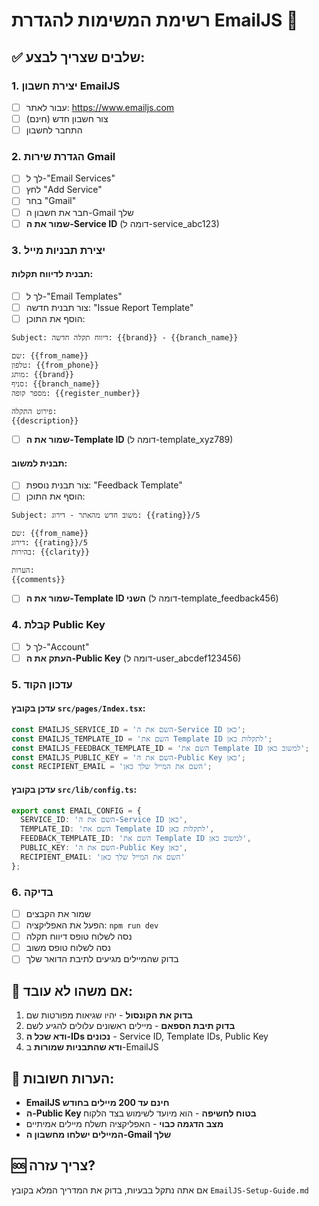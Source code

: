 # רשימת המשימות להגדרת EmailJS 📧

## ✅ שלבים שצריך לבצע:

### 1. יצירת חשבון EmailJS
- [ ] עבור לאתר: https://www.emailjs.com
- [ ] צור חשבון חדש (חינם)
- [ ] התחבר לחשבון

### 2. הגדרת שירות Gmail
- [ ] לך ל-"Email Services" 
- [ ] לחץ "Add Service"
- [ ] בחר "Gmail"
- [ ] חבר את חשבון ה-Gmail שלך
- [ ] **שמור את ה-Service ID** (דומה ל-service_abc123)

### 3. יצירת תבניות מייל

#### תבנית לדיווח תקלות:
- [ ] לך ל-"Email Templates"
- [ ] צור תבנית חדשה: "Issue Report Template"
- [ ] הוסף את התוכן:
```
Subject: דיווח תקלה חדשה: {{brand}} - {{branch_name}}

שם: {{from_name}}
טלפון: {{from_phone}}
מותג: {{brand}}
סניף: {{branch_name}}
מספר קופה: {{register_number}}

פירוט התקלה:
{{description}}
```
- [ ] **שמור את ה-Template ID** (דומה ל-template_xyz789)

#### תבנית למשוב:
- [ ] צור תבנית נוספת: "Feedback Template"
- [ ] הוסף את התוכן:
```
Subject: משוב חדש מהאתר - דירוג: {{rating}}/5

שם: {{from_name}}
דירוג: {{rating}}/5
בהירות: {{clarity}}

הערות:
{{comments}}
```
- [ ] **שמור את ה-Template ID השני** (דומה ל-template_feedback456)

### 4. קבלת Public Key
- [ ] לך ל-"Account"
- [ ] **העתק את ה-Public Key** (דומה ל-user_abcdef123456)

### 5. עדכון הקוד

#### עדכן בקובץ `src/pages/Index.tsx`:
```typescript
const EMAILJS_SERVICE_ID = 'השם את ה-Service ID כאן';
const EMAILJS_TEMPLATE_ID = 'השם את Template ID לתקלות כאן';
const EMAILJS_FEEDBACK_TEMPLATE_ID = 'השם את Template ID למשוב כאן';
const EMAILJS_PUBLIC_KEY = 'השם את ה-Public Key כאן';
const RECIPIENT_EMAIL = 'השם את המייל שלך כאן';
```

#### עדכן בקובץ `src/lib/config.ts`:
```typescript
export const EMAIL_CONFIG = {
  SERVICE_ID: 'השם את ה-Service ID כאן',
  TEMPLATE_ID: 'השם את Template ID לתקלות כאן',
  FEEDBACK_TEMPLATE_ID: 'השם את Template ID למשוב כאן',
  PUBLIC_KEY: 'השם את ה-Public Key כאן',
  RECIPIENT_EMAIL: 'השם את המייל שלך כאן'
};
```

### 6. בדיקה
- [ ] שמור את הקבצים
- [ ] הפעל את האפליקציה: `npm run dev`
- [ ] נסה לשלוח טופס דיווח תקלה
- [ ] נסה לשלוח טופס משוב
- [ ] בדוק שהמיילים מגיעים לתיבת הדואר שלך

## 🔧 אם משהו לא עובד:

1. **בדוק את הקונסול** - יהיו שגיאות מפורטות שם
2. **בדוק תיבת הספאם** - מיילים ראשונים עלולים להגיע לשם
3. **ודא שכל ה-IDs נכונים** - Service ID, Template IDs, Public Key
4. **ודא שהתבניות שמורות** ב-EmailJS

## 📝 הערות חשובות:

- **EmailJS חינם עד 200 מיילים בחודש**
- **ה-Public Key בטוח לחשיפה** - הוא מיועד לשימוש בצד הלקוח
- **מצב הדגמה כבוי** - האפליקציה תשלח מיילים אמיתיים
- **המיילים ישלחו מחשבון ה-Gmail שלך**

## 🆘 צריך עזרה?

אם אתה נתקל בבעיות, בדוק את המדריך המלא בקובץ `EmailJS-Setup-Guide.md` 